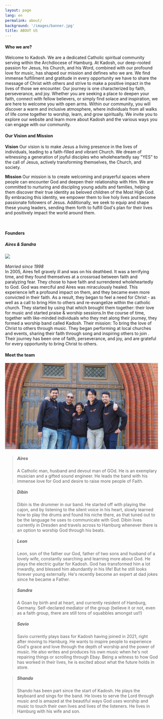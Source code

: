 ```yaml
---
layout: page
lang: en
permalink: about/
background: '/images/banner.jpg'
title: ABOUT US
---
```

<div class="container mt-4">
  <h4>Who we are?</h4>
  <p class="mt-0">
    Welcome to Kadosh. We are a dedicated Catholic spiritual community serving within the Archdiocese of Hamburg. At Kadosh, our deep-rooted passion for Jesus, his Church, and his Word, combined with our profound love for music, has shaped our mission and defines who we are. We find immense fulfillment and gratitude in every opportunity we have to share the message of Christ with others and strive to make a positive impact in the lives of those we encounter. Our journey is one characterized by faith, perseverance, and joy. Whether you are seeking a place to deepen your faith, connect with fellow believers, or simply find solace and inspiration, we are here to welcome you with open arms. Within our community, you will discover a warm and inclusive atmosphere, where individuals from all walks of life come together to worship, learn, and grow spiritually. We invite you to explore our website and learn more about Kadosh and the various ways you can engage with our community.
  </p>
  
<h4>Our Vision and Mission</h4>
<p class="mt-0">
<b>Vision</b> Our vision is to make Jesus a living presence in the lives of individuals, leading to a faith-filled and vibrant Church. We dream of witnessing a generation of joyful disciples who wholeheartedly say "YES" to the call of Jesus, actively transforming themselves, the Church, and society.

<b>Mission</b> Our mission is to create welcoming and prayerful spaces where people can encounter God and deepen their relationship with Him. We are committed to nurturing and discipling young adults and families, helping them discover their true identity as beloved children of the Most High God. By embracing this identity, we empower them to live holy lives and become passionate followers of Jesus. Additionally, we seek to equip and shape these young leaders, sending them forth to fulfill God's plan for their lives and positively impact the world around them.
</p>
<br />
<h4>Founders</h4>
<h5>Aires & Sandra</h5>
<img src="/images/aires_sandra.jpg" class="img-fluid" />
<p class="mt-0">
<i>Married since 1998</i><br />
In 2005, Aires fell gravely ill and was on his deathbed. It was a terrifying time, and they found themselves at a crossroad between faith and paralyzing fear. They chose to have faith and surrendered wholeheartedly to God. God was merciful and Aires was miraculously healed. This experience left a profound impact on them, and they became even more convicted in their faith. As a result, they began to feel a need for Christ - as well as a call to bring Him to others and re-evangelize within the catholic church. They started by using that which brought them together: their love for music and started praise & worship sessions.In the course of time, together with like-minded individuals who they met along their journey, they formed a worship band called Kadosh. Their mission: To bring the love of Christ to others through music. They began performing at local churches and events, sharing their faith through song and inspiring others to join . Their journey has been one of faith, perseverance, and joy, and  are grateful for every opportunity to bring Christ to others.
</p>

<h4>Meet the team</h4>
<img src="/images/team.jpg" class="img-fluid" />
  <blockquote class="blockquote black mt-4">
    <h5>Aires </h5>
    <p class="mb-0 mt-0">      
      A Catholic man, husband and devout man of GOd. He is an exemplary musician and a gifted sound engineer. He leads the band with his immense love for God and desire to raise more people of Faith.
    </p>
  </blockquote>
  <blockquote class="blockquote black mt-4">
    <h5>Dibin </h5>
    <p class="mb-0 mt-0">      
      Dibin is the drummer in our band. He started off with playing the cajon, and by listening to the silent voice in his heart, slowly learned how to play the drums and found his niche there, as that tuned out to be the language he uses to communicate with God.
      Dibin lives currently in Dresden and travels across to Hamburg whenever there is an option to worship God through his beats.
    </p>
  </blockquote>
  <blockquote class="blockquote black mt-4">
    <h5>Leon </h5>
    <p class="mb-0 mt-0">
      Leon, son of the father our God, father of two sons and husband of a lovely wife, constantly searching and learning more about God. He plays the electric guitar for Kadosh. God has transformed him a lot inwardly, and blessed him abundantly in his life! But he still looks forever young externally. He's recently become an expert at dad jokes since he became a Father.
    </p>
  </blockquote>
  <blockquote class="blockquote black mt-4">
    <h5>Sandra </h5>
    <p class="mb-0 mt-0">      
      A Goan by birth and at heart, and currently resident of Hamburg, Germany. Self-declared mediator of the group (believe it or not, even as a faith group, there are still tons of squabbles amongst us!!) 
    </p>
  </blockquote>
  <blockquote class="blockquote black mt-4">
    <h5>Savio </h5>
    <p class="mb-0 mt-0">
      Savio currently plays bass for Kadosh having joined in 2021, right after moving to Hamburg. He wants to inspire people to experience God's grace and love through the depth of worship and the power of music. He also writes and produces his own music when he's not repairing things or scrolling through Ebay. Being a witness to how God has worked in their lives, he is excited about what the future holds in store.
    </p>
  </blockquote>
  <blockquote class="blockquote black mt-4">
    <h5>Shando </h5>
    <p class="mb-0 mt-0">
      Shando has been part since the start of Kadosh. He plays the keyboard and sings for the band. He loves to serve the Lord through music and is amazed at the beautiful ways God uses worship and music to touch their own lives and lives of the listeners. He lives in Hamburg with his wife and son.
    </p>
  </blockquote>

</div>
